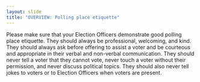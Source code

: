 ```yaml
---
layout: slide
title: "OVERVIEW: Polling place etiquette"
---
```


Please make sure that your Election Officers demonstrate good polling place etiquette. They should always be professional, welcoming, and kind. They should always ask before offering to assist a voter and be courteous and appropriate in their verbal and non-verbal communication. They should never tell a voter that they cannot vote, never touch a voter without their permission, and never discuss political topics. They should also never tell jokes to voters or to Election Officers when voters are present.
